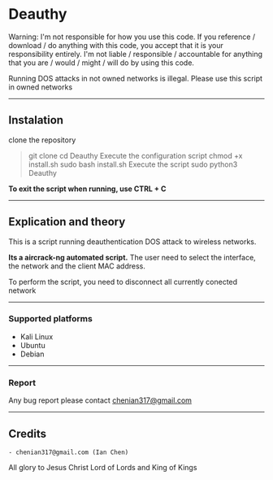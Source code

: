 # Deauthy

Warning: I'm not responsible for how you use this code. If you reference / download / do anything with this code, you accept that it is your responsibility entirely. I'm not liable / responsible / accountable for anything that you are / would / might / will do by using this code.

Running DOS attacks in not owned networks is illegal. Please use this script in owned networks


____


## Instalation
clone the repository
> git clone 
> cd Deauthy
Execute the configuration script
> chmod +x install.sh
> sudo bash install.sh
Execute the script
> sudo python3 Deauthy


**To exit the script when running, use CTRL + C**


____


## Explication and theory
This is a script running deauthentication DOS attack to wireless networks.


**Its a aircrack-ng automated script.** The user need to select the interface, the network and the client MAC address.


To perform the script, you need to disconnect all currently conected network


____


### Supported platforms
- Kali Linux
- Ubuntu
- Debian


____


### Report 
Any bug report please contact chenian317@gmail.com

____


## Credits
	- chenian317@gmail.com (Ian Chen)


All glory to Jesus Christ Lord of Lords and King of Kings
